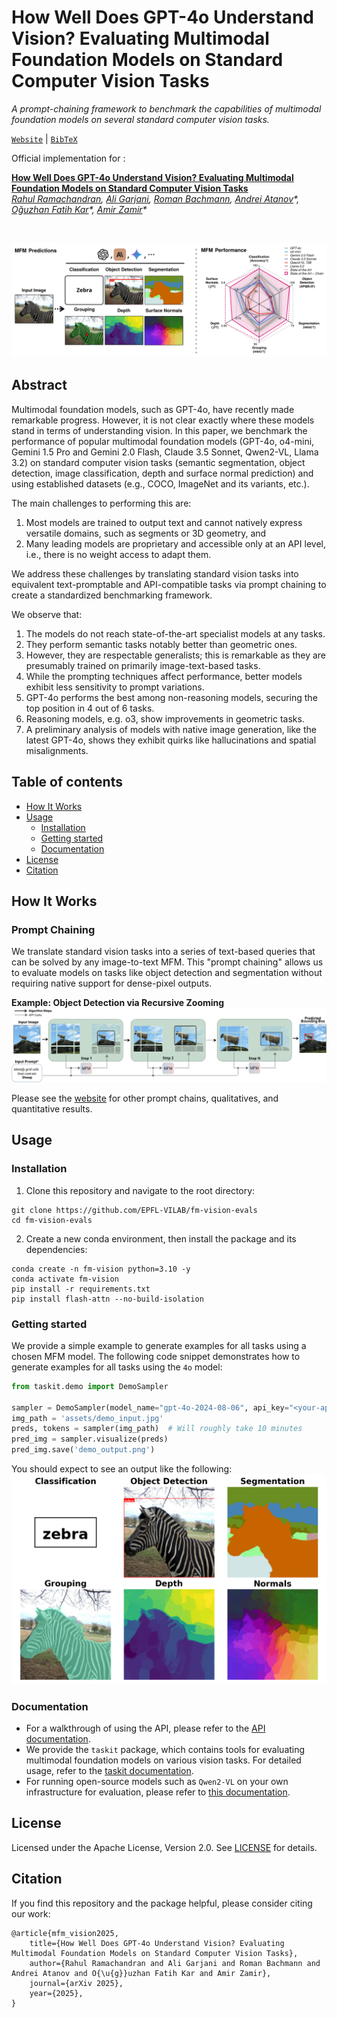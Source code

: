 # How Well Does GPT-4o Understand Vision? Evaluating Multimodal Foundation Models on Standard Computer Vision Tasks

*A prompt-chaining framework to benchmark the capabilities of multimodal foundation models on several standard computer vision tasks.*

[`Website`](https://4m.epfl.ch) | [`BibTeX`](#citation) 

Official implementation for :

[**How Well Does GPT-4o Understand Vision? Evaluating Multimodal Foundation Models on Standard Computer Vision Tasks**](https://fm-vision-evals.epfl.ch/) <br>
*[Rahul Ramachandran](https://rahuboy.github.io/), [Ali Garjani](https://garjania.github.io/), [Roman Bachmann](https://roman-bachmann.github.io/), [Andrei Atanov](https://andrewatanov.github.io/)\*, [Oğuzhan Fatih Kar](https://ofkar.github.io/)\*, [Amir Zamir](https://vilab.epfl.ch/zamir/)\**

<br>

![4o main figure](assets/pull_figure.svg)

## Abstract

Multimodal foundation models, such as GPT-4o, have recently made remarkable progress. However, it is not clear exactly where these models stand in terms of understanding vision. In this paper, we benchmark the performance of popular multimodal foundation models (GPT-4o, o4-mini, Gemini 1.5 Pro and Gemini 2.0 Flash, Claude 3.5 Sonnet, Qwen2-VL, Llama 3.2) on standard computer vision tasks (semantic segmentation, object detection, image classification, depth and surface normal prediction) and using established datasets (e.g., COCO, ImageNet and its variants, etc.).

The main challenges to performing this are:
1) Most models are trained to output text and cannot natively express versatile domains, such as segments or 3D geometry, and
2) Many leading models are proprietary and accessible only at an API level, i.e., there is no weight access to adapt them.

We address these challenges by translating standard vision tasks into equivalent text-promptable and API-compatible tasks via prompt chaining to create a standardized benchmarking framework. 

We observe that:
1) The models do not reach state-of-the-art specialist models at any tasks.
2) They perform semantic tasks notably better than geometric ones.
3) However, they are respectable generalists; this is remarkable as they are presumably trained on primarily image-text-based tasks.
4) While the prompting techniques affect performance, better models exhibit less sensitivity to prompt variations.
5) GPT-4o performs the best among non-reasoning models, securing the top position in 4 out of 6 tasks.
6) Reasoning models, e.g. o3, show improvements in geometric tasks.
7) A preliminary analysis of models with native image generation, like the latest GPT-4o, shows they exhibit quirks like hallucinations and spatial misalignments.

## Table of contents
- [How It Works](#how-it-works)
- [Usage](#usage)
    - [Installation](#installation)
    - [Getting started](#getting-started)
    - [Documentation](#documentation)
- [License](#license)
- [Citation](#citation)

## How It Works

### Prompt Chaining

We translate standard vision tasks into a series of text-based queries that can be solved by any image-to-text MFM. This "prompt chaining" allows us to evaluate models on tasks like object detection and segmentation without requiring native support for dense-pixel outputs.

**Example: Object Detection via Recursive Zooming**
![object detection prompt-chain](assets/obj_det_method.svg)

Please see the [website](https://fm-vision-evals.epfl.ch/) for other prompt chains, qualitatives, and quantitative results.

## Usage

### Installation

1. Clone this repository and navigate to the root directory:
```
git clone https://github.com/EPFL-VILAB/fm-vision-evals
cd fm-vision-evals
```

2. Create a new conda environment, then install the package and its dependencies:
```
conda create -n fm-vision python=3.10 -y
conda activate fm-vision
pip install -r requirements.txt
pip install flash-attn --no-build-isolation
```

### Getting started

We provide a simple example to generate examples for all tasks using a chosen MFM model. The following code snippet demonstrates how to generate examples for all tasks using the `4o` model:

```python
from taskit.demo import DemoSampler

sampler = DemoSampler(model_name="gpt-4o-2024-08-06", api_key="<your-api-key>")  # Choose from one of the supported models
img_path = 'assets/demo_input.jpg'
preds, tokens = sampler(img_path)  # Will roughly take 10 minutes
pred_img = sampler.visualize(preds)
pred_img.save('demo_output.png')

```
You should expect to see an output like the following:
![Demo sampler output](assets/demo_output.png)

### Documentation

- For a walkthrough of using the API, please refer to the [API documentation](notebooks/demo.ipynb).
- We provide the `taskit` package, which contains tools for evaluating multimodal foundation models on various vision tasks. For detailed usage, refer to the [taskit documentation](README_TASKIT.md).
- For running open-source models such as `Qwen2-VL` on your own infrastructure for evaluation, please refer to [this documentation](README_QWEN.md).  

## License

Licensed under the Apache License, Version 2.0. See [LICENSE](/LICENSE) for details.

## Citation

If you find this repository and the package helpful, please consider citing our work:
```
@article{mfm_vision2025,
    title={How Well Does GPT-4o Understand Vision? Evaluating Multimodal Foundation Models on Standard Computer Vision Tasks},
    author={Rahul Ramachandran and Ali Garjani and Roman Bachmann and Andrei Atanov and O{\u{g}}uzhan Fatih Kar and Amir Zamir},
    journal={arXiv 2025},
    year={2025},
}
```
